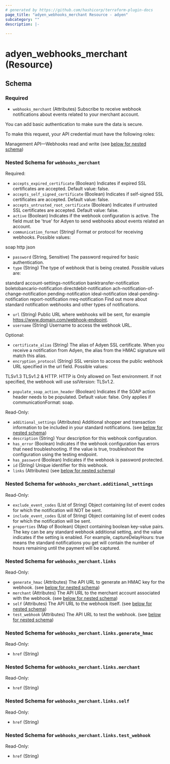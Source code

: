 ```yaml
---
# generated by https://github.com/hashicorp/terraform-plugin-docs
page_title: "adyen_webhooks_merchant Resource - adyen"
subcategory: ""
description: |-
  
---
```


# adyen_webhooks_merchant (Resource)





<!-- schema generated by tfplugindocs -->
## Schema

### Required

- `webhooks_merchant` (Attributes) Subscribe to receive webhook notifications about events related to your merchant account.

You can add basic authentication to make sure the data is secure.

To make this request, your API credential must have the following roles:

Management API—Webhooks read and write (see [below for nested schema](#nestedatt--webhooks_merchant))

<a id="nestedatt--webhooks_merchant"></a>
### Nested Schema for `webhooks_merchant`

Required:

- `accepts_expired_certificate` (Boolean) Indicates if expired SSL certificates are accepted. Default value: false.
- `accepts_self_signed_certificate` (Boolean) Indicates if self-signed SSL certificates are accepted. Default value: false.
- `accepts_untrusted_root_certificate` (Boolean) Indicates if untrusted SSL certificates are accepted. Default value: false.
- `active` (Boolean) Indicates if the webhook configuration is active. The field must be 'true' for Adyen to send webhooks about events related an account.
- `communication_format` (String) Format or protocol for receiving webhooks. Possible values:

soap
http
json
- `password` (String, Sensitive) The password required for basic authentication.
- `type` (String) The type of webhook that is being created. Possible values are:

standard
account-settings-notification
banktransfer-notification
boletobancario-notification
directdebit-notification
ach-notification-of-change-notification
pending-notification
ideal-notification
ideal-pending-notification
report-notification
rreq-notification
Find out more about standard notification webhooks and other types of notifications.
- `url` (String) Public URL where webhooks will be sent, for example https://www.domain.com/webhook-endpoint.
- `username` (String) Username to access the webhook URL.

Optional:

- `certificate_alias` (String) The alias of Adyen SSL certificate. When you receive a notification from Adyen, the alias from the HMAC signature will match this alias.
- `encryption_protocol` (String) SSL version to access the public webhook URL specified in the url field. Possible values:

TLSv1.3
TLSv1.2
 & HTTP. HTTP is Only allowed on Test environment.
If not specified, the webhook will use sslVersion: TLSv1.2.
- `populate_soap_action_header` (Boolean) Indicates if the SOAP action header needs to be populated. Default value: false. Only applies if communicationFormat: soap.

Read-Only:

- `additional_settings` (Attributes) Additional shopper and transaction information to be included in your standard notifications. (see [below for nested schema](#nestedatt--webhooks_merchant--additional_settings))
- `description` (String) Your description for this webhook configuration.
- `has_error` (Boolean) Indicates if the webhook configuration has errors that need troubleshooting. If the value is true, troubleshoot the configuration using the testing endpoint.
- `has_password` (Boolean) Indicates if the webhook is password protected.
- `id` (String) Unique identifier for this webhook.
- `links` (Attributes) (see [below for nested schema](#nestedatt--webhooks_merchant--links))

<a id="nestedatt--webhooks_merchant--additional_settings"></a>
### Nested Schema for `webhooks_merchant.additional_settings`

Read-Only:

- `exclude_event_codes` (List of String) Object containing list of event codes for which the notification will NOT be sent.
- `include_event_codes` (List of String) Object containing list of event codes for which the notification will be sent.
- `properties` (Map of Boolean) Object containing boolean key-value pairs. The key can be any standard webhook additional setting, and the value indicates if the setting is enabled. For example, captureDelayHours: true means the standard notifications you get will contain the number of hours remaining until the payment will be captured.


<a id="nestedatt--webhooks_merchant--links"></a>
### Nested Schema for `webhooks_merchant.links`

Read-Only:

- `generate_hmac` (Attributes) The API URL to generate an HMAC key for the webhook. (see [below for nested schema](#nestedatt--webhooks_merchant--links--generate_hmac))
- `merchant` (Attributes) The API URL to the merchant account associated with the webhook. (see [below for nested schema](#nestedatt--webhooks_merchant--links--merchant))
- `self` (Attributes) The API URL to the webhook itself. (see [below for nested schema](#nestedatt--webhooks_merchant--links--self))
- `test_webhook` (Attributes) The API URL to test the webhook. (see [below for nested schema](#nestedatt--webhooks_merchant--links--test_webhook))

<a id="nestedatt--webhooks_merchant--links--generate_hmac"></a>
### Nested Schema for `webhooks_merchant.links.generate_hmac`

Read-Only:

- `href` (String)


<a id="nestedatt--webhooks_merchant--links--merchant"></a>
### Nested Schema for `webhooks_merchant.links.merchant`

Read-Only:

- `href` (String)


<a id="nestedatt--webhooks_merchant--links--self"></a>
### Nested Schema for `webhooks_merchant.links.self`

Read-Only:

- `href` (String)


<a id="nestedatt--webhooks_merchant--links--test_webhook"></a>
### Nested Schema for `webhooks_merchant.links.test_webhook`

Read-Only:

- `href` (String)

